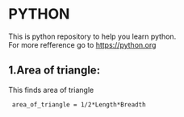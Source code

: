# PYTHON


This is python repository to help you learn python.<br>
For more refference go to
                          https://python.org


## 1.Area of triangle:


This finds area of triangle <br>

     area_of_triangle = 1/2*Length*Breadth 
